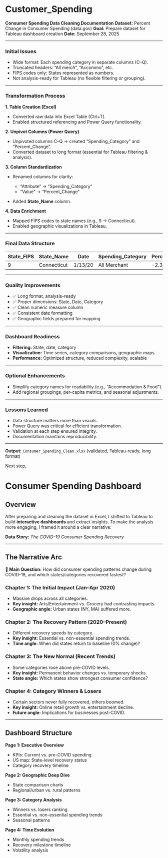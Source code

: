 # Customer_Spending

**Consumer Spending Data Cleaning Documentation**
**Dataset:** Percent Change in Consumer Spending (data.gov)
**Goal:** Prepare dataset for Tableau dashboard creation
**Date:** September 28, 2025

---

### Initial Issues

* Wide format: Each spending category in separate columns (C–Q).
* Truncated headers: “All merch”, “Accommo”, etc.
* FIPS codes only: States represented as numbers.
* Not analysis-ready for Tableau (no flexible filtering or grouping).

---

### Transformation Process

**1. Table Creation (Excel)**

* Converted raw data into Excel Table (Ctrl+T).
* Enabled structured referencing and Power Query functionality.

**2. Unpivot Columns (Power Query)**

* Unpivoted columns C–Q → created “Spending_Category” and “Percent_Change”.
* Converted dataset to long format (essential for Tableau filtering & analysis).

**3. Column Standardization**

* Renamed columns for clarity:

  * “Attribute” → “Spending_Category”
  * “Value” → “Percent_Change”
* Added **State_Name** column.

**4. Data Enrichment**

* Mapped FIPS codes to state names (e.g., 9 → Connecticut).
* Enabled geographic visualizations in Tableau.

---

### Final Data Structure

| State_FIPS | State_Name  | Date    | Spending_Category | Percent_Change |
| ---------- | ----------- | ------- | ----------------- | -------------- |
| 9          | Connecticut | 1/13/20 | All Merchant      | -2.3           |

---

### Quality Improvements

* ✅ Long format, analysis-ready
* ✅ Proper dimensions: State, Date, Category
* ✅ Clean numeric measure column
* ✅ Consistent date formatting
* ✅ Geographic fields prepared for mapping

---

### Dashboard Readiness

* **Filtering:** State, date, category
* **Visualization:** Time series, category comparisons, geographic maps
* **Performance:** Optimized structure, reduced complexity, scalable

---

### Optional Enhancements

* Simplify category names for readability (e.g., “Accommodation & Food”).
* Add regional groupings, per-capita metrics, and seasonal adjustments.

---

### Lessons Learned

* Data structure matters more than visuals.
* Power Query was critical for efficient transformation.
* Validation at each step ensured integrity.
* Documentation maintains reproducibility.

---

**Output:** `Consumer_Spending_Clean.xlsx` (validated, Tableau-ready, long format)

Next step, 
# Consumer Spending Dashboard

## Overview

After preparing and cleaning the dataset in Excel, I shifted to Tableau to build **interactive dashboards** and extract insights. To make the analysis more engaging, I framed it around a clear narrative:

**Data Story:** *The COVID-19 Consumer Spending Recovery*

---

## The Narrative Arc

**🎯 Main Question:** How did consumer spending patterns change during COVID-19, and which states/categories recovered fastest?

### Chapter 1: The Initial Impact (Jan–Apr 2020)

* Massive drops across all categories.
* **Key insight:** Arts/Entertainment vs. Grocery had contrasting impacts.
* **Geographic angle:** Urban states (NY, MA) suffered more.

### Chapter 2: The Recovery Pattern (2020–Present)

* Different recovery speeds by category.
* **Key insight:** Essential vs. non-essential spending trends.
* **Time angle:** When did states return to baseline (0% change)?

### Chapter 3: The New Normal (Recent Trends)

* Some categories rose above pre-COVID levels.
* **Key insight:** Permanent behavior changes vs. temporary shocks.
* **State angle:** Which states show strongest consumer confidence?

### Chapter 4: Category Winners & Losers

* Certain sectors never fully recovered, others boomed.
* **Key insight:** Online retail growth vs. entertainment decline.
* **Future angle:** Implications for businesses post-COVID.

---

## Dashboard Structure

**Page 1: Executive Overview**

* KPIs: Current vs. pre-COVID spending
* US map: State-level recovery status
* Category recovery timeline

**Page 2: Geographic Deep Dive**

* State comparison charts
* Regional/urban vs. rural patterns

**Page 3: Category Analysis**

* Winners vs. losers ranking
* Essential vs. non-essential spending trends
* Seasonal patterns

**Page 4: Time Evolution**

* Monthly spending trends
* Recovery milestone timeline
* Volatility analysis


